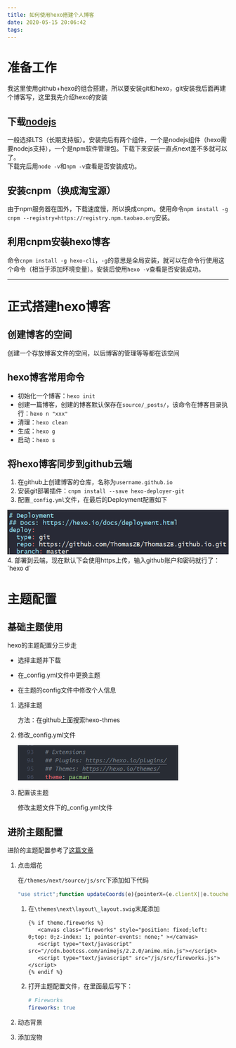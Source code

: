 ```yaml
---
title: 如何使用hexo搭建个人博客
date: 2020-05-15 20:06:42
tags:
---
```


# 准备工作

我这里使用github+hexo的组合搭建，所以要安装git和hexo，git安装我后面再建个博客写，这里我先介绍hexo的安装
## 下载[nodejs](https://nodejs.org/en/)

一般选择LTS（长期支持版）。安装完后有两个组件，一个是nodejs组件（hexo需要nodejs支持），一个是npm软件管理包。下载下来安装一直点next差不多就可以了。  
下载完后用`node -v`和`npm -v`查看是否安装成功。
## 安装cnpm（换成淘宝源）

由于npm服务器在国外，下载速度慢，所以换成cnpm。使用命令`npm install -g cnpm --registry=https://registry.npm.taobao.org`安装。
## 利用cnpm安装hexo博客

命令`cnpm install -g hexo-cli`，`-g`的意思是全局安装，就可以在命令行使用这个命令（相当于添加环境变量）。安装后使用`hexo -v`查看是否安装成功。

---

# 正式搭建hexo博客

## 创建博客的空间
创建一个存放博客文件的空间，以后博客的管理等等都在该空间
## hexo博客常用命令
* 初始化一个博客：`hexo init`
* 创建一篇博客，创建的博客默认保存在`source/_posts/`，该命令在博客目录执行：`hexo n "xxx"`
* 清理：`hexo clean`
* 生成：`hexo g`
* 启动：`hexo s`

## 将hexo博客同步到github云端
1. 在github上创建博客的仓库，名称为`username.github.io`
2. 安装git部署插件：`cnpm install --save hexo-deployer-git`
3.  配置`_config.yml`文件，在最后的Deployment配置如下  
<div align=left><img src ="https://raw.githubusercontent.com/ThomasZB/picture/master/deployment_set.png"/></div>
4. 部署到云端，现在默认下会使用https上传，输入github账户和密码就行了：`hexo d`

# 主题配置

## 基础主题使用

hexo的主题配置分三步走

* 选择主题并下载

* 在_config.yml文件中更换主题
* 在主题的config文件中修改个人信息

1. 选择主题

   方法：在github上面搜索hexo-thmes

2. 修改_config.yml文件

   ![image-20210210205648241](https://raw.githubusercontent.com/ThomasZB/picture/master/image-20210210205648241.png)

3. 配置该主题

   修改主题文件下的_config.yml文件

## 进阶主题配置

进阶的主题配置参考了[这篇文章](https://blog.csdn.net/nightmare_dimple/article/details/86661502)

1. 点击烟花

   在`/themes/next/source/js/src`下添加如下代码

   ```js
   "use strict";function updateCoords(e){pointerX=(e.clientX||e.touches[0].clientX)-canvasEl.getBoundingClientRect().left,pointerY=e.clientY||e.touches[0].clientY-canvasEl.getBoundingClientRect().top}function setParticuleDirection(e){var t=anime.random(0,360)*Math.PI/180,a=anime.random(50,180),n=[-1,1][anime.random(0,1)]*a;return{x:e.x+n*Math.cos(t),y:e.y+n*Math.sin(t)}}function createParticule(e,t){var a={};return a.x=e,a.y=t,a.color=colors[anime.random(0,colors.length-1)],a.radius=anime.random(16,32),a.endPos=setParticuleDirection(a),a.draw=function(){ctx.beginPath(),ctx.arc(a.x,a.y,a.radius,0,2*Math.PI,!0),ctx.fillStyle=a.color,ctx.fill()},a}function createCircle(e,t){var a={};return a.x=e,a.y=t,a.color="#F00",a.radius=0.1,a.alpha=0.5,a.lineWidth=6,a.draw=function(){ctx.globalAlpha=a.alpha,ctx.beginPath(),ctx.arc(a.x,a.y,a.radius,0,2*Math.PI,!0),ctx.lineWidth=a.lineWidth,ctx.strokeStyle=a.color,ctx.stroke(),ctx.globalAlpha=1},a}function renderParticule(e){for(var t=0;t<e.animatables.length;t++){e.animatables[t].target.draw()}}function animateParticules(e,t){for(var a=createCircle(e,t),n=[],i=0;i<numberOfParticules;i++){n.push(createParticule(e,t))}anime.timeline().add({targets:n,x:function(e){return e.endPos.x},y:function(e){return e.endPos.y},radius:0.1,duration:anime.random(1200,1800),easing:"easeOutExpo",update:renderParticule}).add({targets:a,radius:anime.random(80,160),lineWidth:0,alpha:{value:0,easing:"linear",duration:anime.random(600,800)},duration:anime.random(1200,1800),easing:"easeOutExpo",update:renderParticule,offset:0})}function debounce(e,t){var a;return function(){var n=this,i=arguments;clearTimeout(a),a=setTimeout(function(){e.apply(n,i)},t)}}var canvasEl=document.querySelector(".fireworks");if(canvasEl){var ctx=canvasEl.getContext("2d"),numberOfParticules=30,pointerX=0,pointerY=0,tap="mousedown",colors=["#FF1461","#18FF92","#5A87FF","#FBF38C"],setCanvasSize=debounce(function(){canvasEl.width=2*window.innerWidth,canvasEl.height=2*window.innerHeight,canvasEl.style.width=window.innerWidth+"px",canvasEl.style.height=window.innerHeight+"px",canvasEl.getContext("2d").scale(2,2)},500),render=anime({duration:1/0,update:function(){ctx.clearRect(0,0,canvasEl.width,canvasEl.height)}});document.addEventListener(tap,function(e){"sidebar"!==e.target.id&&"toggle-sidebar"!==e.target.id&&"A"!==e.target.nodeName&&"IMG"!==e.target.nodeName&&(render.play(),updateCoords(e),animateParticules(pointerX,pointerY))},!1),setCanvasSize(),window.addEventListener("resize",setCanvasSize,!1)}"use strict";function updateCoords(e){pointerX=(e.clientX||e.touches[0].clientX)-canvasEl.getBoundingClientRect().left,pointerY=e.clientY||e.touches[0].clientY-canvasEl.getBoundingClientRect().top}function setParticuleDirection(e){var t=anime.random(0,360)*Math.PI/180,a=anime.random(50,180),n=[-1,1][anime.random(0,1)]*a;return{x:e.x+n*Math.cos(t),y:e.y+n*Math.sin(t)}}function createParticule(e,t){var a={};return a.x=e,a.y=t,a.color=colors[anime.random(0,colors.length-1)],a.radius=anime.random(16,32),a.endPos=setParticuleDirection(a),a.draw=function(){ctx.beginPath(),ctx.arc(a.x,a.y,a.radius,0,2*Math.PI,!0),ctx.fillStyle=a.color,ctx.fill()},a}function createCircle(e,t){var a={};return a.x=e,a.y=t,a.color="#F00",a.radius=0.1,a.alpha=0.5,a.lineWidth=6,a.draw=function(){ctx.globalAlpha=a.alpha,ctx.beginPath(),ctx.arc(a.x,a.y,a.radius,0,2*Math.PI,!0),ctx.lineWidth=a.lineWidth,ctx.strokeStyle=a.color,ctx.stroke(),ctx.globalAlpha=1},a}function renderParticule(e){for(var t=0;t<e.animatables.length;t++){e.animatables[t].target.draw()}}function animateParticules(e,t){for(var a=createCircle(e,t),n=[],i=0;i<numberOfParticules;i++){n.push(createParticule(e,t))}anime.timeline().add({targets:n,x:function(e){return e.endPos.x},y:function(e){return e.endPos.y},radius:0.1,duration:anime.random(1200,1800),easing:"easeOutExpo",update:renderParticule}).add({targets:a,radius:anime.random(80,160),lineWidth:0,alpha:{value:0,easing:"linear",duration:anime.random(600,800)},duration:anime.random(1200,1800),easing:"easeOutExpo",update:renderParticule,offset:0})}function debounce(e,t){var a;return function(){var n=this,i=arguments;clearTimeout(a),a=setTimeout(function(){e.apply(n,i)},t)}}var canvasEl=document.querySelector(".fireworks");if(canvasEl){var ctx=canvasEl.getContext("2d"),numberOfParticules=30,pointerX=0,pointerY=0,tap="mousedown",colors=["#FF1461","#18FF92","#5A87FF","#FBF38C"],setCanvasSize=debounce(function(){canvasEl.width=2*window.innerWidth,canvasEl.height=2*window.innerHeight,canvasEl.style.width=window.innerWidth+"px",canvasEl.style.height=window.innerHeight+"px",canvasEl.getContext("2d").scale(2,2)},500),render=anime({duration:1/0,update:function(){ctx.clearRect(0,0,canvasEl.width,canvasEl.height)}});document.addEventListener(tap,function(e){"sidebar"!==e.target.id&&"toggle-sidebar"!==e.target.id&&"A"!==e.target.nodeName&&"IMG"!==e.target.nodeName&&(render.play(),updateCoords(e),animateParticules(pointerX,pointerY))},!1),setCanvasSize(),window.addEventListener("resize",setCanvasSize,!1)};
   
   ```

   1. 在`\themes\next\layout\_layout.swig`末尾添加

      ```swig
      {% if theme.fireworks %}
         <canvas class="fireworks" style="position: fixed;left: 0;top: 0;z-index: 1; pointer-events: none;" ></canvas> 
         <script type="text/javascript" src="//cdn.bootcss.com/animejs/2.2.0/anime.min.js"></script> 
         <script type="text/javascript" src="/js/src/fireworks.js"></script>
      {% endif %}
      
      ```

   2. 打开主题配置文件，在里面最后写下：

      ```yml
      # Fireworks
      fireworks: true
      ```

2. 动态背景

3. 添加宠物